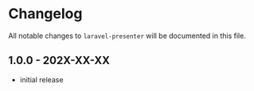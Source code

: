 # Changelog

All notable changes to `laravel-presenter` will be documented in this file.

## 1.0.0 - 202X-XX-XX

- initial release

